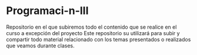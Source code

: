 # Programaci-n-III
 Repositorio en el que subiremos todo el contenido que se realice en el curso a excepción del proyecto
Este repositorio su utilizará para subir y compartir todo material relacionado con los temas presentados o realizados que veamos durante clases.

